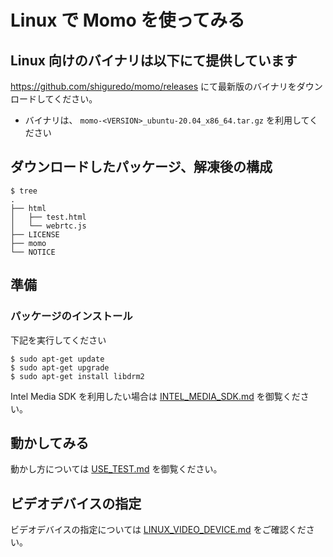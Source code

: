 # Linux で Momo を使ってみる

## Linux 向けのバイナリは以下にて提供しています

https://github.com/shiguredo/momo/releases にて最新版のバイナリをダウンロードしてください。

- バイナリは、 `momo-<VERSION>_ubuntu-20.04_x86_64.tar.gz` を利用してください

## ダウンロードしたパッケージ、解凍後の構成

```
$ tree
.
├── html
│   ├── test.html
│   └── webrtc.js
├── LICENSE
├── momo
└── NOTICE
```

## 準備

### パッケージのインストール

下記を実行してください

```
$ sudo apt-get update
$ sudo apt-get upgrade
$ sudo apt-get install libdrm2
```

Intel Media SDK を利用したい場合は [INTEL_MEDIA_SDK.md](INTEL_MEDIA_SDK.md) を御覧ください。

## 動かしてみる

動かし方については [USE_TEST.md](USE_TEST.md) を御覧ください。

## ビデオデバイスの指定

ビデオデバイスの指定については [LINUX_VIDEO_DEVICE.md](LINUX_VIDEO_DEVICE.md) をご確認ください。
